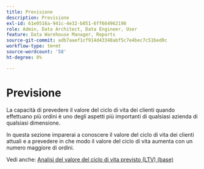 ```yaml
---
title: Previsione
description: Previsione
exl-id: 61e0516a-941c-4e32-b051-6ff664962198
role: Admin, Data Architect, Data Engineer, User
feature: Data Warehouse Manager, Reports
source-git-commit: adb7aaef1cf914d43348abf5c7e4bec7c51bed0c
workflow-type: tm+mt
source-wordcount: '58'
ht-degree: 0%

---
```


# Previsione

La capacità di prevedere il valore del ciclo di vita dei clienti quando effettuano più ordini è uno degli aspetti più importanti di qualsiasi azienda di qualsiasi dimensione.

In questa sezione imparerai a conoscere il valore del ciclo di vita dei clienti attuali e a prevedere in che modo il valore del ciclo di vita aumenta con un numero maggiore di ordini.

Vedi anche: [Analisi del valore del ciclo di vita previsto (LTV) (base)](../../data-analyst/analysis/ess-expected-ltv.md)
